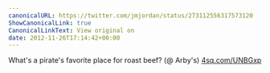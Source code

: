 ```yaml
---
canonicalURL: https://twitter.com/jmjordan/status/273112556317573120
ShowCanonicalLink: true
CanonicalLinkText: View original on
date: 2012-11-26T17:14:42+00:00
---
```

What's a pirate's favorite place for roast beef? (@ Arby's) [4sq.com/UNBGxp](http://4sq.com/UNBGxp)